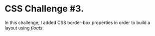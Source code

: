 # CSS Challenge #3.

In this challenge, I added CSS border-box properties in order to build a layout using *floats*.
